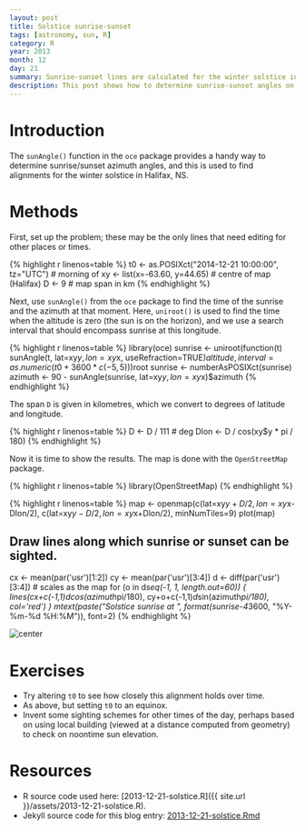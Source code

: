 ```yaml
---
layout: post
title: Solstice sunrise-sunset
tags: [astronomy, sun, R]
category: R
year: 2013
month: 12
day: 21
summary: Sunrise-sunset lines are calculated for the winter solstice in Halifax
description: This post shows how to determine sunrise-sunset angles on the winter solstice in Halifax, NS, Canada.
---
```




# Introduction

The ``sunAngle()`` function in the ``oce`` package provides a handy way to determine sunrise/sunset azimuth angles, and this is used to find alignments for the winter solstice in Halifax, NS.

# Methods

First, set up the problem; these may be the only lines that need editing for other places or times.


{% highlight r linenos=table %}
t0 <- as.POSIXct("2014-12-21 10:00:00", tz="UTC") # morning of 
xy <- list(x=-63.60, y=44.65)          # centre of map (Halifax)
D <- 9                                 # map span in km
{% endhighlight %}

Next, use ``sunAngle()`` from the ``oce`` package to find the time of the sunrise and the azimuth at that moment.  Here, ``uniroot()`` is used to find the time when the altitude is zero (the sun is on the horizon), and we use a search interval that should encompass sunrise at this longitude.


{% highlight r linenos=table %}
library(oce)
sunrise <- uniroot(function(t)
                   sunAngle(t, lat=xy$y, lon=xy$x, useRefraction=TRUE)$altitude,
                   interval=as.numeric(t0 + 3600*c(-5,5)))$root
sunrise <- numberAsPOSIXct(sunrise)
azimuth <- 90 - sunAngle(sunrise, lat=xy$y, lon=xy$x)$azimuth
{% endhighlight %}

The span ``D`` is given in kilometres, which we convert to degrees of latitude and longitude.


{% highlight r linenos=table %}
D <- D / 111                           # deg
Dlon <- D / cos(xy$y * pi / 180)
{% endhighlight %}


Now it is time to show the results. The map is done with the ``OpenStreetMap`` package.  

{% highlight r linenos=table %}
library(OpenStreetMap)
{% endhighlight %}

{% highlight r linenos=table %}
map <- openmap(c(lat=xy$y+D/2, lon=xy$x-Dlon/2),
               c(lat=xy$y-D/2, lon=xy$x+Dlon/2),
               minNumTiles=9)
plot(map)
## Draw lines along which sunrise or sunset can be sighted.
cx <- mean(par('usr')[1:2])
cy <- mean(par('usr')[3:4])
d <- diff(par('usr')[3:4]) # scales as the map
for (o in d*seq(-1, 1, length.out=60)) {
    lines(cx+c(-1,1)*d*cos(azimuth*pi/180),
          cy+o+c(-1,1)*d*sin(azimuth*pi/180), col='red')
}
mtext(paste("Solstice sunrise at ", format(sunrise-4*3600, "%Y-%m-%d %H:%M")), font=2)
{% endhighlight %}

![center](http://dankelley.github.io/figs/2013-12-21-solstice/solstice-map-1.png) 

# Exercises

* Try altering ``t0`` to see how closely this alignment holds over time.
* As above, but setting ``t0`` to an equinox.
* Invent some sighting schemes for other times of the day, perhaps based on using
  local building (viewed at a distance computed from geometry) to check on
  noontime sun elevation.

# Resources

* R source code used here: [2013-12-21-solstice.R]({{ site.url }}/assets/2013-12-21-solstice.R).
* Jekyll source code for this blog entry: [2013-12-21-solstice.Rmd](https://raw.github.com/dankelley/dankelley.github.io/master/assets/2013-12-21-solstice.Rmd)

